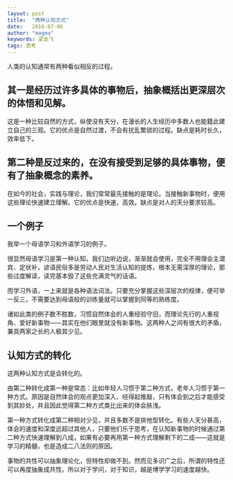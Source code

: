 ```yaml
---
layout: post
title:  "两种认知方式"
date:   2016-07-06
author: "magma"
keywords: 梁龙飞
tags: 思考
---
```


人类的认知通常有两种看似相反的过程。

## 其一是经历过许多具体的事物后，抽象概括出更深层次的体悟和见解。
这是一种比较自然的方式，纵使没有天分，在漫长的人生经历中多数人也能籍此建立自己的三观。它的优点是自然过渡，不会有扰乱繁锁的过程。缺点是耗时长久，效率低下。


## 第二种是反过来的，在没有接受到足够的具体事物，便有了抽象概念的素养。
在如今的社会，实践与理论，我们常常最先接触的是理论。当接触新事物时，便用这些理论快速建立理解。它的优点是快速，高效。缺点是对人的天分要求较高。


## 一个例子
我举一个母语学习和外语学习的例子。

很显然母语学习是第一种认知，我们边听边说，渐渐就会使用，完全不用理会主谓宾、定状补，谚语民俗多是劳动人民对生活认知的提炼，根本无需深厚的理论，那些过度解读，读完基本毁了这些充满灵气的话语。

而学习外语，一上来就是各种语法词法。只要充分掌握这些深层次的规律，便可举一反三，不需要达到母语般的训练量就可以掌握到同等的熟练度。

诸如此类的例子数不胜数，习惯自然体会的人重经验守旧，而理论先行的人重视角、爱好新事物——其实在他们眼里就没有新事物。这两种人之间有很大的矛盾，兼具两家之长的人极其少见。


## 认知方式的转化
这两种认知方式是会转化的。

由第二种转化成第一种是常态：比如年轻人习惯于第二种方式，老年人习惯于第一种方式。原因是自然体会的观点更加深入、经得起推敲，只有体会到之后才能感受到其妙处，并且因此觉得第二种方式类比出来的体会肤浅。

第一种方式转化成第二种相对少见，并且多数不是排他型转化。有些人天分甚高，体会的速度和深度远超过其他人，只要他们乐于思考，在认知新事物的时候通过第二种方式快速理解到八成，如果有必要再用第一种方式理解剩下的二成——这就是学习的精髓，也是造成二八法则的原因。

事物的共性可以抽象理论化，但特性却做不到。然而见多识广之后，所谓的特性还可以再度抽象成共性。所以对于学问，对于知识，越是博学学习的速度越快。
